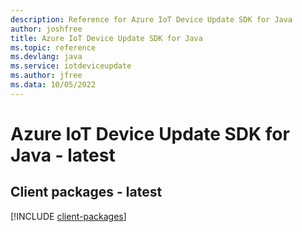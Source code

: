```yaml
---
description: Reference for Azure IoT Device Update SDK for Java
author: joshfree
title: Azure IoT Device Update SDK for Java
ms.topic: reference
ms.devlang: java
ms.service: iotdeviceupdate
ms.author: jfree
ms.data: 10/05/2022
---
```

# Azure IoT Device Update SDK for Java - latest

## Client packages - latest
[!INCLUDE [client-packages](iot-device-update-client-index.md)]